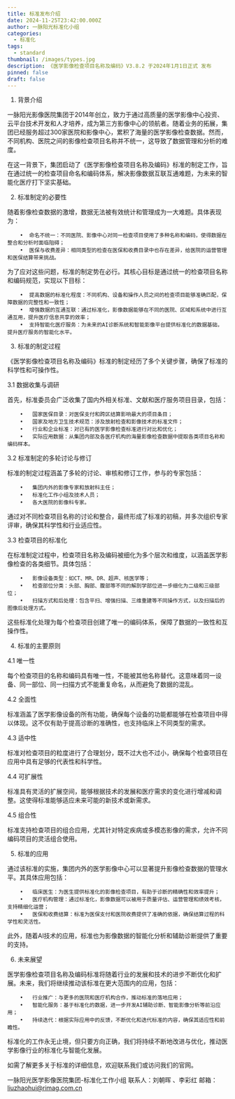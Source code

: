 ```yaml
---
title: 标准发布介绍
date: 2024-11-25T23:42:00.000Z
author: 一脉阳光标准化小组
categories:
  - 标准化
tags:
  - standard
thumbnail: /images/types.jpg
description: 《医学影像检查项目名称及编码》V3.8.2 于2024年1月1日正式 发布
pinned: false
draft: false
---
```



1. 背景介绍

一脉阳光影像医院集团于2014年创立，致力于通过高质量的医学影像中心投资、云平台技术开发和人才培养，成为第三方影像中心的领航者。随着业务的拓展，集团已经服务超过300家医院和影像中心，累积了海量的医学影像检查数据。然而，不同机构、医院之间的影像检查项目名称并不统一，这导致了数据管理和分析的难度。

在这一背景下，集团启动了《医学影像检查项目名称及编码》标准的制定工作，旨在通过统一的检查项目命名和编码体系，解决影像数据互联互通难题，为未来的智能化医疗打下坚实基础。

2. 标准制定的必要性

随着影像检查数据的激增，数据无法被有效统计和管理成为一大难题。具体表现为：

        •  命名不统一：不同医院、影像中心对同一检查项目使用了多种名称和编码，使得数据在整合和分析时面临阻碍；
        •  医保与收费差异：相同类型的检查在医保和收费目录中也存在差异，给医院的运营管理和医保结算带来挑战。

为了应对这些问题，标准的制定势在必行。其核心目标是通过统一的检查项目名称和编码规范，实现以下目标：

        •  提高数据的标准化程度：不同机构、设备和操作人员之间的检查项目能够准确匹配，保障数据的完整性和一致性；
        •  增强数据的互通互联：通过标准化，影像数据能够在不同的医院、区域和系统中进行互通互用，提升医疗信息共享的效率；
        •  支持智能化医疗服务：为未来的AI诊断系统和智能影像平台提供标准化的数据基础，提升医疗服务的智能化水平。

3. 标准的制定过程

《医学影像检查项目名称及编码》标准的制定经历了多个关键步骤，确保了标准的科学性和可操作性。

3.1 数据收集与调研

首先，标准委员会广泛收集了国内外相关标准、文献和医疗服务项目目录，包括：

        •   国家医保目录：对医保支付和跨区结算影响最大的项目条目；
        •   国家及地方卫生技术规范：涉及放射检查和影像技术的标准文件；
        •   行业和企业标准：对已有的医学影像检查标准进行对比和优化；
        •   实际应用数据：从集团内部及各医疗机构的海量影像检查数据中提取各类项目名称和编码样本。

3.2 标准制定的多轮讨论与修订

标准的制定过程涵盖了多轮的讨论、审核和修订工作，参与的专家包括：

        •   集团内外的影像专家和放射科主任；
        •   标准化工作小组及技术人员；
        •   各大医院的影像科专家。

通过对不同检查项目名称的讨论和整合，最终形成了标准的初稿，并多次组织专家评审，确保其科学性和行业适应性。

3.3 检查项目的标准化

在标准制定过程中，检查项目名称及编码被细化为多个层次和维度，以涵盖医学影像检查的各类细节。具体包括：

        •   影像设备类型：如CT、MR、DR、超声、核医学等；
        •   检查部位分类：头部、胸部、腹部等不同的解剖学部位进一步细化为二级和三级部位；
        •   扫描方式和后处理：包含平扫、增强扫描、三维重建等不同操作方式，以及扫描后的图像后处理方式。

这些标准化处理为每个检查项目创建了唯一的编码体系，保障了数据的一致性和互操作性。

4. 标准的主要原则

4.1 唯一性

每个检查项目的名称和编码具有唯一性，不能被其他名称替代。这意味着同一设备、同一部位、同一扫描方式不能重复命名，从而避免了数据的混乱。

4.2 全面性

标准涵盖了医学影像设备的所有功能，确保每个设备的功能都能够在检查项目中得以体现。这不仅有助于提高诊断的准确性，也支持临床上不同类型的需求。

4.3 适中性

标准对检查项目的粒度进行了合理划分，既不过大也不过小，确保每个检查项目在应用中具有足够的代表性和科学性。

4.4 可扩展性

标准具有灵活的扩展空间，能够根据技术的发展和医疗需求的变化进行增减和调整。这使得标准能够适应未来可能的新技术或新需求。

4.5 组合性

标准支持检查项目的组合应用，尤其针对特定疾病或多模态影像的需求，允许不同编码项目的灵活组合使用。

5. 标准的应用

通过该标准的实施，集团内外的医学影像中心可以显著提升影像检查数据的管理水平。其具体应用包括：

        •   临床医生：为医生提供标准化的影像检查项目，有助于诊断的精确性和效率提升；
        •   医疗机构管理：通过标准化，影像数据可以被用于质量评估、运营管理和绩效考核，支持精细化运营；
        •   医保和收费结算：标准为医保支付和医院收费提供了准确的依据，确保结算过程的科学性和灵活性。

此外，随着AI技术的应用，标准也为影像数据的智能化分析和辅助诊断提供了重要的支持。

6. 未来展望

医学影像检查项目名称及编码标准将随着行业的发展和技术的进步不断优化和扩展。未来，我们将继续推动该标准在更大范围内的应用，包括：

        •   行业推广：与更多的医院和医疗机构合作，推动标准的落地应用；
        •   智能化服务：基于标准化的数据，进一步开发AI辅助诊断、智能影像分析等前沿应用；
        •   持续迭代：根据实际应用中的反馈，不断优化和迭代标准的内容，确保其适应性和前瞻性。

标准化的工作永无止境，但只要方向正确，我们将持续不断地改进与优化，推动医学影像行业的标准化与智能化发展。

如需了解更多关于标准的详细信息，欢迎联系我们或访问我们的官网。


一脉阳光医学影像医院集团-标准化工作小组
联系人：刘朝晖 、李彩红
邮箱：liuzhaohui@rimag.com.cn


